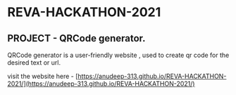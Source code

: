 # REVA-HACKATHON-2021

## PROJECT - QRCode generator.

QRCode generator is a user-friendly website , used to create qr code for the desired text or url. 

visit the website here - [https://anudeep-313.github.io/REVA-HACKATHON-2021/](https://anudeep-313.github.io/REVA-HACKATHON-2021/)
